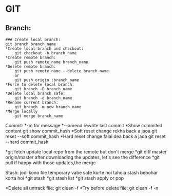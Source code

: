 # GIT
## Branch:
```
### Create local branch:	
git branch branch_name
*Create local branch and checkout:
	git checkout -b branch_name
*Create remote branch:
	git push remote_name branch_name
*Delete remote branch:
	git push remote_name --delete branch_name
	or
	git push origin :branch_name
*Force to delete local branch:
	git branch -D branch_name
*Delete local branch safe:
	git branch -d branch_name
*Rename current branch:
	git branch -m new_branch_name
*Merge locally
	git merge branch_name
```
Commit:
*-m for message
*--amend rewrite last commit
*Show commited content
	git show commit_hash
*Soft reset change rekha back a jaoa
	git reset --soft commit_hash
*Hard reset change falai dea back a jaoa
	git reset --hard commit_hash

*git fetch
	update local repo from the remote but don't merge
*git diff master origin/master
	after downloading the updates, let's see the difference
*git pull
	if happy with those updates,the merge

Stash:
jodi kono file temporary vabe safe korte hoi tahola stash bebohar korta hoi
*git stash
*git stash list
*git stash apply or pop

*Delete all untrack file:
	git clean -f
*Try before delete file:
	git clean -f -n
